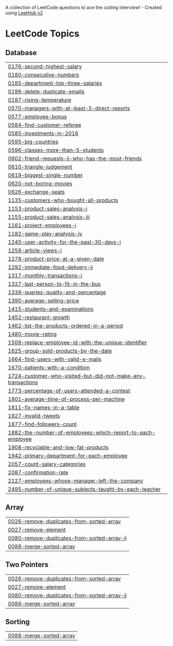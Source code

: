 A collection of LeetCode questions to ace the coding interview! - Created using [LeetHub v2](https://github.com/arunbhardwaj/LeetHub-2.0)
<!---LeetCode Topics Start-->
# LeetCode Topics
## Database
|  |
| ------- |
| [0176-second-highest-salary](https://github.com/Almeerakhan/leetcode/tree/master/0176-second-highest-salary) |
| [0180-consecutive-numbers](https://github.com/Almeerakhan/leetcode/tree/master/0180-consecutive-numbers) |
| [0185-department-top-three-salaries](https://github.com/Almeerakhan/leetcode/tree/master/0185-department-top-three-salaries) |
| [0196-delete-duplicate-emails](https://github.com/Almeerakhan/leetcode/tree/master/0196-delete-duplicate-emails) |
| [0197-rising-temperature](https://github.com/Almeerakhan/leetcode/tree/master/0197-rising-temperature) |
| [0570-managers-with-at-least-5-direct-reports](https://github.com/Almeerakhan/leetcode/tree/master/0570-managers-with-at-least-5-direct-reports) |
| [0577-employee-bonus](https://github.com/Almeerakhan/leetcode/tree/master/0577-employee-bonus) |
| [0584-find-customer-referee](https://github.com/Almeerakhan/leetcode/tree/master/0584-find-customer-referee) |
| [0585-investments-in-2016](https://github.com/Almeerakhan/leetcode/tree/master/0585-investments-in-2016) |
| [0595-big-countries](https://github.com/Almeerakhan/leetcode/tree/master/0595-big-countries) |
| [0596-classes-more-than-5-students](https://github.com/Almeerakhan/leetcode/tree/master/0596-classes-more-than-5-students) |
| [0602-friend-requests-ii-who-has-the-most-friends](https://github.com/Almeerakhan/leetcode/tree/master/0602-friend-requests-ii-who-has-the-most-friends) |
| [0610-triangle-judgement](https://github.com/Almeerakhan/leetcode/tree/master/0610-triangle-judgement) |
| [0619-biggest-single-number](https://github.com/Almeerakhan/leetcode/tree/master/0619-biggest-single-number) |
| [0620-not-boring-movies](https://github.com/Almeerakhan/leetcode/tree/master/0620-not-boring-movies) |
| [0626-exchange-seats](https://github.com/Almeerakhan/leetcode/tree/master/0626-exchange-seats) |
| [1135-customers-who-bought-all-products](https://github.com/Almeerakhan/leetcode/tree/master/1135-customers-who-bought-all-products) |
| [1153-product-sales-analysis-i](https://github.com/Almeerakhan/leetcode/tree/master/1153-product-sales-analysis-i) |
| [1155-product-sales-analysis-iii](https://github.com/Almeerakhan/leetcode/tree/master/1155-product-sales-analysis-iii) |
| [1161-project-employees-i](https://github.com/Almeerakhan/leetcode/tree/master/1161-project-employees-i) |
| [1182-game-play-analysis-iv](https://github.com/Almeerakhan/leetcode/tree/master/1182-game-play-analysis-iv) |
| [1245-user-activity-for-the-past-30-days-i](https://github.com/Almeerakhan/leetcode/tree/master/1245-user-activity-for-the-past-30-days-i) |
| [1258-article-views-i](https://github.com/Almeerakhan/leetcode/tree/master/1258-article-views-i) |
| [1278-product-price-at-a-given-date](https://github.com/Almeerakhan/leetcode/tree/master/1278-product-price-at-a-given-date) |
| [1292-immediate-food-delivery-ii](https://github.com/Almeerakhan/leetcode/tree/master/1292-immediate-food-delivery-ii) |
| [1317-monthly-transactions-i](https://github.com/Almeerakhan/leetcode/tree/master/1317-monthly-transactions-i) |
| [1327-last-person-to-fit-in-the-bus](https://github.com/Almeerakhan/leetcode/tree/master/1327-last-person-to-fit-in-the-bus) |
| [1338-queries-quality-and-percentage](https://github.com/Almeerakhan/leetcode/tree/master/1338-queries-quality-and-percentage) |
| [1390-average-selling-price](https://github.com/Almeerakhan/leetcode/tree/master/1390-average-selling-price) |
| [1415-students-and-examinations](https://github.com/Almeerakhan/leetcode/tree/master/1415-students-and-examinations) |
| [1452-restaurant-growth](https://github.com/Almeerakhan/leetcode/tree/master/1452-restaurant-growth) |
| [1462-list-the-products-ordered-in-a-period](https://github.com/Almeerakhan/leetcode/tree/master/1462-list-the-products-ordered-in-a-period) |
| [1480-movie-rating](https://github.com/Almeerakhan/leetcode/tree/master/1480-movie-rating) |
| [1509-replace-employee-id-with-the-unique-identifier](https://github.com/Almeerakhan/leetcode/tree/master/1509-replace-employee-id-with-the-unique-identifier) |
| [1625-group-sold-products-by-the-date](https://github.com/Almeerakhan/leetcode/tree/master/1625-group-sold-products-by-the-date) |
| [1664-find-users-with-valid-e-mails](https://github.com/Almeerakhan/leetcode/tree/master/1664-find-users-with-valid-e-mails) |
| [1670-patients-with-a-condition](https://github.com/Almeerakhan/leetcode/tree/master/1670-patients-with-a-condition) |
| [1724-customer-who-visited-but-did-not-make-any-transactions](https://github.com/Almeerakhan/leetcode/tree/master/1724-customer-who-visited-but-did-not-make-any-transactions) |
| [1773-percentage-of-users-attended-a-contest](https://github.com/Almeerakhan/leetcode/tree/master/1773-percentage-of-users-attended-a-contest) |
| [1801-average-time-of-process-per-machine](https://github.com/Almeerakhan/leetcode/tree/master/1801-average-time-of-process-per-machine) |
| [1811-fix-names-in-a-table](https://github.com/Almeerakhan/leetcode/tree/master/1811-fix-names-in-a-table) |
| [1827-invalid-tweets](https://github.com/Almeerakhan/leetcode/tree/master/1827-invalid-tweets) |
| [1877-find-followers-count](https://github.com/Almeerakhan/leetcode/tree/master/1877-find-followers-count) |
| [1882-the-number-of-employees-which-report-to-each-employee](https://github.com/Almeerakhan/leetcode/tree/master/1882-the-number-of-employees-which-report-to-each-employee) |
| [1908-recyclable-and-low-fat-products](https://github.com/Almeerakhan/leetcode/tree/master/1908-recyclable-and-low-fat-products) |
| [1942-primary-department-for-each-employee](https://github.com/Almeerakhan/leetcode/tree/master/1942-primary-department-for-each-employee) |
| [2057-count-salary-categories](https://github.com/Almeerakhan/leetcode/tree/master/2057-count-salary-categories) |
| [2087-confirmation-rate](https://github.com/Almeerakhan/leetcode/tree/master/2087-confirmation-rate) |
| [2127-employees-whose-manager-left-the-company](https://github.com/Almeerakhan/leetcode/tree/master/2127-employees-whose-manager-left-the-company) |
| [2495-number-of-unique-subjects-taught-by-each-teacher](https://github.com/Almeerakhan/leetcode/tree/master/2495-number-of-unique-subjects-taught-by-each-teacher) |
## Array
|  |
| ------- |
| [0026-remove-duplicates-from-sorted-array](https://github.com/Almeerakhan/leetcode/tree/master/0026-remove-duplicates-from-sorted-array) |
| [0027-remove-element](https://github.com/Almeerakhan/leetcode/tree/master/0027-remove-element) |
| [0080-remove-duplicates-from-sorted-array-ii](https://github.com/Almeerakhan/leetcode/tree/master/0080-remove-duplicates-from-sorted-array-ii) |
| [0088-merge-sorted-array](https://github.com/Almeerakhan/leetcode/tree/master/0088-merge-sorted-array) |
## Two Pointers
|  |
| ------- |
| [0026-remove-duplicates-from-sorted-array](https://github.com/Almeerakhan/leetcode/tree/master/0026-remove-duplicates-from-sorted-array) |
| [0027-remove-element](https://github.com/Almeerakhan/leetcode/tree/master/0027-remove-element) |
| [0080-remove-duplicates-from-sorted-array-ii](https://github.com/Almeerakhan/leetcode/tree/master/0080-remove-duplicates-from-sorted-array-ii) |
| [0088-merge-sorted-array](https://github.com/Almeerakhan/leetcode/tree/master/0088-merge-sorted-array) |
## Sorting
|  |
| ------- |
| [0088-merge-sorted-array](https://github.com/Almeerakhan/leetcode/tree/master/0088-merge-sorted-array) |
<!---LeetCode Topics End-->